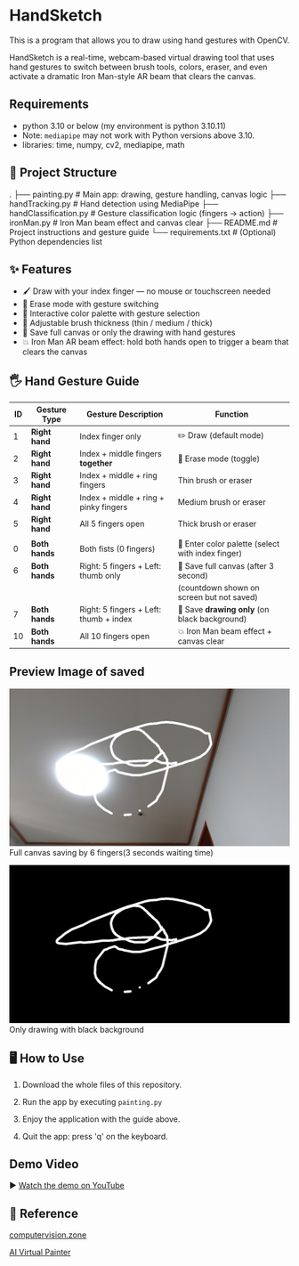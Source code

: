 # HandSketch
This is a program that allows you to draw using hand gestures with OpenCV.

HandSketch is a real-time, webcam-based virtual drawing tool that uses hand gestures to switch between brush tools, colors, eraser, and even activate a dramatic Iron Man-style AR beam that clears the canvas.


## Requirements
- python 3.10 or below (my environment is python 3.10.11)
- Note: `mediapipe` may not work with Python versions above 3.10.
- libraries: time, numpy, cv2, mediapipe, math


## 📁 Project Structure

.
├── painting.py             # Main app: drawing, gesture handling, canvas logic
├── handTracking.py         # Hand detection using MediaPipe
├── handClassification.py   # Gesture classification logic (fingers → action)
├── ironMan.py              # Iron Man beam effect and canvas clear
├── README.md               # Project instructions and gesture guide
└── requirements.txt        # (Optional) Python dependencies list


## ✨ Features
- 🖌️ Draw with your index finger — no mouse or touchscreen needed
- 🧽 Erase mode with gesture switching
- 🎨 Interactive color palette with gesture selection
- 📏 Adjustable brush thickness (thin / medium / thick)
- 💾 Save full canvas or only the drawing with hand gestures
- 💥 Iron Man AR beam effect: hold both hands open to trigger a beam that clears the canvas


## 🖐️ Hand Gesture Guide

| ID  | Gesture Type     | Gesture Description                                            | Function                                  |
|-----|------------------|----------------------------------------------------------------|-------------------------------------------|
| 1   | **Right hand**   | Index finger only                                              | ✏️ Draw (default mode)                    |
| 2   | **Right hand**   | Index + middle fingers **together**                            | 🧽 Erase mode (toggle)                    |
| 3   | **Right hand**   | Index + middle + ring fingers                                  | Thin brush or eraser                     |
| 4   | **Right hand**   | Index + middle + ring + pinky fingers                          | Medium brush or eraser                   |
| 5   | **Right hand**   | All 5 fingers open                                             | Thick brush or eraser                    |
|     |                  |                                                                |                                           |
| 0   | **Both hands**   | Both fists (0 fingers)                                         | 🎨 Enter color palette (select with index finger) |
| 6   | **Both hands**   | Right: 5 fingers + Left: thumb only                            | 💾 Save full canvas (after 3 second)     |
|     |                  |                                                                | (countdown shown on screen but not saved)|
| 7   | **Both hands**   | Right: 5 fingers + Left: thumb + index                         | 💾 Save **drawing only** (on black background) |
| 10  | **Both hands**   | All 10 fingers open                                            | 💥 Iron Man beam effect + canvas clear   |


## Preview Image of saved 
![Save full canvas with 6 fingers](./canvas_full_20250608_150505_3082.png)
Full canvas saving by 6 fingers(3 seconds waiting time)

![Save drawing only with 7 fingers](./drawing_only_20250608_150507_4070.png)
Only drawing with black background

## 🖥️ How to Use

1. Download the whole files of this repository.

2. Run the app by executing `painting.py`

3. Enjoy the application with the guide above.

4. Quit the app: press 'q' on the keyboard.


## Demo Video

▶️ [Watch the demo on YouTube](https://youtu.be/h_TFbRmyO_Y)


## 📄 Reference

[computervision.zone](https://www.computervision.zone/courses/ai-virtual-painter/)

[AI Virtual Painter](https://www.youtube.com/watch?v=ZiwZaAVbXQo)
